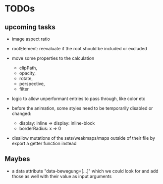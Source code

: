 # TODOs

## upcoming tasks

- image aspect ratio

- rootElement: reevaluate if the root should be included or excluded
- move some properties to the calculation
  - clipPath,
  - opacity,
  - rotate,
  - perspective,
  - filter
- logic to allow unperformant entries to pass through, like color etc
- before the animation, some styles need to be temporarily disabled or changed:
  - display: inline => display: inline-block
  - borderRadius: x => 0
- disallow mutations of the sets/weakmaps/maps outside of their file by export a getter function instead

## Maybes

- a data attribute "data-bewegung=[...]" which we could look for and add those as well with their value as input arguments
